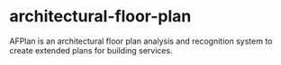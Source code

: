 # architectural-floor-plan
AFPlan is an architectural floor plan analysis and recognition system to create extended plans for building services.

